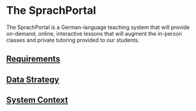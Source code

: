 # The SprachPortal

The SprachPortal is a German-language teaching system that will provide on-demand, online, interactive lessons that will augment the in-person classes and private tutoring provided to our students.

## [Requirements](Requirements.md)

## [Data Strategy](DataStrategy)

## [System Context](SystemContext.md)
